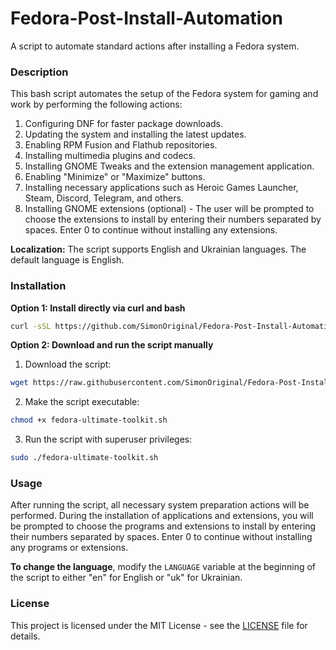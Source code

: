 # Fedora-Post-Install-Automation
A script to automate standard actions after installing a Fedora system.

### Description

This bash script automates the setup of the Fedora system for gaming and work by performing the following actions:

1. Configuring DNF for faster package downloads.
2. Updating the system and installing the latest updates.
3. Enabling RPM Fusion and Flathub repositories.
4. Installing multimedia plugins and codecs.
5. Installing GNOME Tweaks and the extension management application.
6. Enabling "Minimize" or "Maximize" buttons.
7. Installing necessary applications such as Heroic Games Launcher, Steam, Discord, Telegram, and others.
8. Installing GNOME extensions (optional) - The user will be prompted to choose the extensions to install by entering their numbers separated by spaces. Enter 0 to continue without installing any extensions.

**Localization:** The script supports English and Ukrainian languages. The default language is English.

### Installation

**Option 1: Install directly via curl and bash**

```bash
curl -sSL https://github.com/SimonOriginal/Fedora-Post-Install-Automation/raw/main/fedora-ultimate-toolkit.sh | bash
```
**Option 2: Download and run the script manually**

1. Download the script:
```bash
wget https://raw.githubusercontent.com/SimonOriginal/Fedora-Post-Install-Automation/main/fedora-ultimate-toolkit.sh
```

2. Make the script executable:
```bash
chmod +x fedora-ultimate-toolkit.sh
```

3. Run the script with superuser privileges:
```bash
sudo ./fedora-ultimate-toolkit.sh
```

### Usage

After running the script, all necessary system preparation actions will be performed. During the installation of applications and extensions, you will be prompted to choose the programs and extensions to install by entering their numbers separated by spaces. Enter 0 to continue without installing any programs or extensions.

**To change the language**, modify the `LANGUAGE` variable at the beginning of the script to either "en" for English or "uk" for Ukrainian.

### License

This project is licensed under the MIT License - see the [LICENSE](LICENSE) file for details.